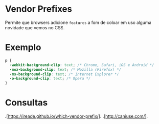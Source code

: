 # Vendor Prefixes

Permite que browsers adicione `features` 
a fom de coloar em uso alguma novidade que vemos no CSS. 

# Exemplo

```css
p {
  -webkit-background-clip: text; /* Chrome, Safari, iOS e Android */
  -moz-background-clip: text; /* Mozilla (Firefox) */
  -ms-background-clip: text; /* Internet Explorer */
  -o-background-clip: text; /* Opera */
}
```
# Consultas

.[https://ireade.github.io/which-vendor-prefix/].
.[http://caniuse.com/].
